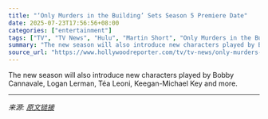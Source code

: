 ```yaml
---
title: "‘Only Murders in the Building’ Sets Season 5 Premiere Date"
date: 2025-07-23T17:56:56+08:00
categories: ["entertainment"]
tags: ["TV", "TV News", "Hulu", "Martin Short", "Only Murders in the Building", "Selena Gomez", "Steve Martin"]
summary: "The new season will also introduce new characters played by Bobby Cannavale, Logan Lerman, Téa Leoni, Keegan-Michael Key and more."
source_url: "https://www.hollywoodreporter.com/tv/tv-news/only-murders-in-the-building-season-5-premiere-date-1236327070/"
---
```


The new season will also introduce new characters played by Bobby Cannavale, Logan Lerman, Téa Leoni, Keegan-Michael Key and more.

---

*来源: [原文链接](https://www.hollywoodreporter.com/tv/tv-news/only-murders-in-the-building-season-5-premiere-date-1236327070/)*
